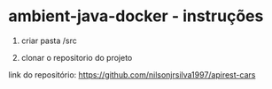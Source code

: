 ﻿# ambient-java-docker - instruções
 
 1) criar pasta /src
 
 2) clonar o repositorio do projeto

 link do repositório: https://github.com/nilsonjrsilva1997/apirest-cars
